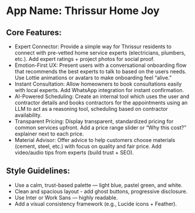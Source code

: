 # **App Name**: Thrissur Home Joy

## Core Features:

- Expert Connector: Provide a simple way for Thrissur residents to connect with pre-vetted home service experts (electricians, plumbers, etc.). Add expert ratings + project photos for social proof.
- Emotion-First UX: Present users with a conversational onboarding flow that recommends the best experts to talk to based on the users needs. Use Lottie animations or avatars to make onboarding feel “alive.”
- Instant Consultation: Allow homeowners to book consultations easily with local experts. Add WhatsApp integration for instant confirmation.
- AI-Powered Scheduling: Create an internal tool which uses the user and contractor details and books contractors for the appointments using an LLM to act as a reasoning tool, scheduling based on contractor availability.
- Transparent Pricing: Display transparent, standardized pricing for common services upfront. Add a price range slider or “Why this cost?” explainer next to each price.
- Material Advisor: Offer advice to help customers choose materials (cement, steel, etc.) with focus on quality and fair price. Add video/audio tips from experts (build trust + SEO).

## Style Guidelines:

- Use a calm, trust-based palette — light blue, pastel green, and white.
- Clean and spacious layout - add ghost buttons, progressive disclosure.
- Use Inter or Work Sans — highly readable.
- Add a visual consistency framework (e.g., Lucide icons + Feather).